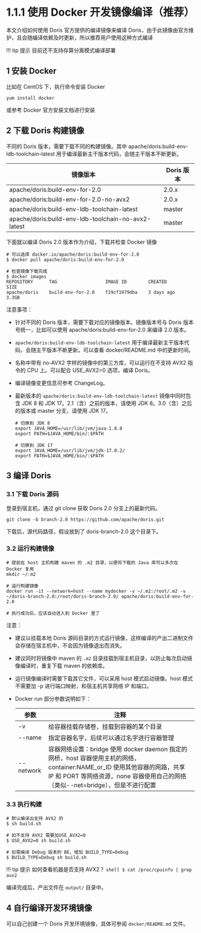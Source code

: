 # 1.1.1 使用 Docker 开发镜像编译（推荐）

本文介绍如何使用 Doris 官方提供的编译镜像来编译 Doris，由于此镜像由官方维护，且会随编译依赖及时更新，所以推荐用户使用这种方式编译

!!! tip 提示
    目前还不支持存算分离模式编译部署

## 1 安装 Docker

比如在 CentOS 下，执行命令安装 Docker

```shell
yum install docker
```

或参考 Docker 官方安装文档进行安装

## 2 下载 Doris 构建镜像

不同的 Doris 版本，需要下载不同的构建镜像。其中 apache/doris:build-env-ldb-toolchain-latest 用于编译最新主干版本代码，会随主干版本不断更新。

| 镜像版本 | Doris 版本 |
| -- | -- |
| apache/doris:build-env-for-2.0 | 2.0.x |
| apache/doris:build-env-for-2.0-no-avx2 | 2.0.x |
| apache/doris:build-env-ldb-toolchain-latest | master |
| apache/doris:build-env-ldb-toolchain-no-avx2-latest | master |

下面就以编译 Doris 2.0 版本作为介绍，下载并检查 Docker 镜像

```shell
# 可以选择 docker.io/apache/doris:build-env-for-2.0
$ docker pull apache/doris:build-env-for-2.0

# 检查镜像下载完成
$ docker images
REPOSITORY      TAG                  IMAGE ID        CREATED       SIZE
apache/doris    build-env-for-2.0    f29cf1979dba    3 days ago    3.3GB
```

注意事项：

* 针对不同的 Doris 版本，需要下载对应的镜像版本。镜像版本号与 Doris 版本号统一，比如可以使用 apache/doris:build-env-for-2.0 来编译 2.0 版本。

* `apache/doris:build-env-ldb-toolchain-latest` 用于编译最新主干版本代码，会随主干版本不断更新。可以查看 docker/README.md 中的更新时间。

* 名称中带有 no-AVX2 字样的镜像中的第三方库，可以运行在不支持 AVX2 指令的 CPU 上。可以配合 USE_AVX2=0 选项，编译 Doris。

* 编译镜像变更信息可参考 ChangeLog。

* 最新版本的 `apache/doris:build-env-ldb-toolchain-latest` 镜像中同时包含 JDK 8 和 JDK 17。2.1（含）之前的版本，请使用 JDK 8。3.0（含）之后的版本或 master 分支，请使用 JDK 17。

    ```shell
    # 切换到 JDK 8
    export JAVA_HOME=/usr/lib/jvm/java-1.8.0
    export PATH=$JAVA_HOME/bin/:$PATH

    # 切换到 JDK 17
    export JAVA_HOME=/usr/lib/jvm/jdk-17.0.2/
    export PATH=$JAVA_HOME/bin/:$PATH
    ```

## 3 编译 Doris

### 3.1 下载 Doris 源码

登录到宿主机，通过 git clone 获取 Doris 2.0 分支上的最新代码。

```shell
git clone -b branch-2.0 https://github.com/apache/doris.git
```

下载后，源代码路径，假设放到了 doris-branch-2.0 这个目录下。

### 3.2 运行构建镜像

```shell
# 提前在 host 主机构建 maven 的 .m2 目录，以便将下载的 Java 库可以多次在 Docker 复用
mkdir ~/.m2 

# 运行构建镜像
docker run -it --network=host --name mydocker -v ~/.m2:/root/.m2 -v ~/doris-branch-2.0:/root/doris-branch-2.0/ apache/doris:build-env-for-2.0  

# 执行成功后，应该自动进入到 Docker 里了
```

注意：

* 建议以挂载本地 Doris 源码目录的方式运行镜像，这样编译的产出二进制文件会存储在宿主机中，不会因为镜像退出而消失。

* 建议同时将镜像中 maven 的 `.m2` 目录挂载到宿主机目录，以防止每次启动镜像编译时，重复下载 maven 的依赖库。

* 运行镜像编译时需要下载其它文件，可以采用 host 模式启动镜像。host 模式不需要加 -p 进行端口映射，和宿主机共享网络 IP 和端口。

* Docker run 部分参数说明如下：

    | 参数 | 注释 |
    | -- | -- |
    | -v | 给容器挂载存储卷，挂载到容器的某个目录 |
    | --name | 指定容器名字，后续可以通过名字进行容器管理 |
    | --network      | 容器网络设置：bridge 使用 docker daemon 指定的网桥，host 容器使用主机的网络，container:NAME_or_ID 使用其他容器的网路，共享 IP 和 PORT 等网络资源，none 容器使用自己的网络（类似--net=bridge），但是不进行配置 |

### 3.3 执行构建

```shell
# 默认编译出支持 AVX2 的
$ sh build.sh

# 如不支持 AVX2 需要加USE_AVX2=0
$ USE_AVX2=0 sh build.sh

# 如需编译 Debug 版本的 BE，增加 BUILD_TYPE=Debug
$ BUILD_TYPE=Debug sh build.sh
```

!!! tip 提示
    如何查看机器是否支持 AVX2？
    ```shell
    $ cat /proc/cpuinfo | grep avx2
    ```

编译完成后，产出文件在 `output/` 目录中。

## 4 自行编译开发环境镜像

可以自己创建一个 Doris 开发环境镜像，具体可参阅 `docker/README.md` 文件。
